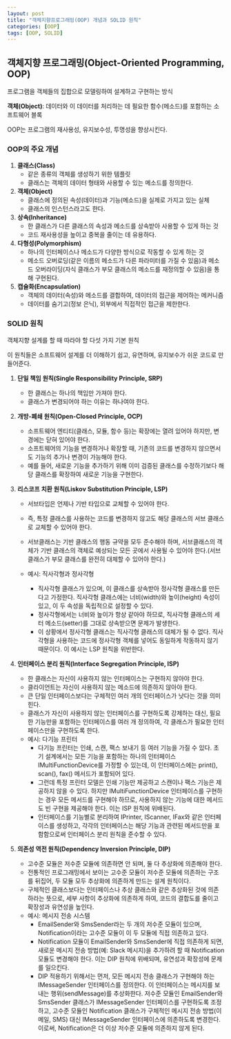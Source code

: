 ```yaml
---
layout: post
title: "객체지향프로그래밍(OOP) 개념과 SOLID 원칙"
categories: [OOP]
tags: [OOP, SOLID]
---
```


## **객체지향 프로그래밍(Object-Oriented Programming, OOP)**

프로그램을 객체들의 집합으로 모델링하여 설계하고 구현하는 방식

**객체(Object)**: 데이터와 이 데이터를 처리하는 데 필요한 함수(메소드)를 포함하는 소프트웨어 블록

OOP는 프로그램의 재사용성, 유지보수성, 투명성을 향상시킨다.

### **OOP의 주요 개념**

1. **클래스(Class)**
   - 같은 종류의 객체를 생성하기 위한 템플릿
   - 클래스는 객체의 데이터 형태와 사용할 수 있는 메소드를 정의한다.
2. **객체(Object)**
   - 클래스에 정의된 속성(데이터)과 기능(메소드)을 실제로 가지고 있는 실체
   - 클래스의 인스턴스라고도 한다.
3. **상속(Inheritance)**
   - 한 클래스가 다른 클래스의 속성과 메소드를 상속받아 사용할 수 있게 하는 것
   - 코드 재사용성을 높이고 중복을 줄이는 데 유용하다.
4. **다형성(Polymorphism)**
   - 하나의 인터페이스나 메소드가 다양한 방식으로 작동할 수 있게 하는 것
   - 메소드 오버로딩(같은 이름의 메소드가 다른 파라미터를 가질 수 있음)과 메소드 오버라이딩(자식 클래스가 부모 클래스의 메소드를 재정의할 수 있음)을 통해 구현된다.
5. **캡슐화(Encapsulation)**
   - 객체의 데이터(속성)와 메소드를 결합하여, 데이터의 접근을 제어하는 메커니즘
   - 데이터를 숨기고(정보 은닉), 외부에서 직접적인 접근을 제한한다.

### **SOLID 원칙**

객체지향 설계를 할 때 따라야 할 다섯 가지 기본 원칙

이 원칙들은 소프트웨어 설계를 더 이해하기 쉽고, 유연하며, 유지보수가 쉬운 코드로 만들어준다.

1. **단일 책임 원칙(Single Responsibility Principle, SRP)**

   - 한 클래스는 하나의 책임만 가져야 한다.
   - 클래스가 변경되어야 하는 이유는 하나여야 한다.

2. **개방-폐쇄 원칙(Open-Closed Principle, OCP)**

   - 소프트웨어 엔티티(클래스, 모듈, 함수 등)는 확장에는 열려 있어야 하지만, 변경에는 닫혀 있어야 한다.
   - 소프트웨어의 기능을 변경하거나 확장할 때, 기존의 코드를 변경하지 않으면서도 기능의 추가나 변경이 가능해야 한다.
   - 예를 들어, 새로운 기능을 추가하기 위해 이미 검증된 클래스를 수정하기보다 해당 클래스를 확장하여 새로운 기능을 구현한다.

3. **리스코프 치환 원칙(Liskov Substitution Principle, LSP)**

   - 서브타입은 언제나 기반 타입으로 교체할 수 있어야 한다.
   - 즉, 특정 클래스를 사용하는 코드를 변경하지 않고도 해당 클래스의 서브 클래스로 교체할 수 있어야 한다.
   - 서브클래스는 기반 클래스의 행동 규약을 모두 준수해야 하며, 서브클래스의 객체가 기반 클래스의 객체로 예상되는 모든 곳에서 사용될 수 있어야 한다.(서브클래스가 부모 클래스를 완전히 대체할 수 있어야 한다.)

   - 예시: 직사각형과 정사각형
     - 직사각형 클래스가 있으며, 이 클래스를 상속받아 정사각형 클래스를 만든다고 가정한다. 직사각형 클래스에는 너비(width)와 높이(height) 속성이 있고, 이 두 속성을 독립적으로 설정할 수 있다.
     - 정사각형에서는 너비와 높이가 항상 같아야 하므로, 직사각형 클래스의 세터 메소드(setter)를 그대로 상속받으면 문제가 발생한다.
     - 이 상황에서 정사각형 클래스는 직사각형 클래스의 대체가 될 수 없다. 직사각형을 사용하는 코드에 정사각형 객체를 넣어도 동일하게 작동하지 않기 때문이다. 이 예시는 LSP 원칙을 위반한다.

4. **인터페이스 분리 원칙(Interface Segregation Principle, ISP)**

   - 한 클래스는 자신이 사용하지 않는 인터페이스는 구현하지 않아야 한다.
   - 클라이언트는 자신이 사용하지 않는 메소드에 의존하지 않아야 한다.
   - 큰 단일 인터페이스보다는 구체적인 여러 개의 인터페이스가 낫다는 것을 의미힌다.
   - 클래스가 자신이 사용하지 않는 인터페이스를 구현하도록 강제하는 대신, 필요한 기능만을 포함하는 인터페이스를 여러 개 정의하여, 각 클래스가 필요한 인터페이스만을 구현하도록 한다.
   - 예시: 다기능 프린터
     - 다기능 프린터는 인쇄, 스캔, 팩스 보내기 등 여러 기능을 가질 수 있다. 초기 설계에서는 모든 기능을 포함하는 하나의 인터페이스 IMultiFunctionDevice를 가정할 수 있는데, 이 인터페이스에는 print(), scan(), fax() 메서드가 포함되어 있다.
     - 그런데 특정 프린터 모델은 인쇄 기능만 제공하고 스캔이나 팩스 기능은 제공하지 않을 수 있다. 하지만 IMultiFunctionDevice 인터페이스를 구현하는 경우 모든 메서드를 구현해야 하므로, 사용하지 않는 기능에 대한 메서드도 빈 구현을 제공해야 한다. 이는 ISP 원칙에 위배된다.
     - 인터페이스를 기능별로 분리하여 IPrinter, IScanner, IFax와 같은 인터페이스를 생성하고, 각각의 인터페이스는 해당 기능과 관련된 메서드만을 포함함으로써 인터페이스 분리 원칙을 준수할 수 있다.

5. **의존성 역전 원칙(Dependency Inversion Principle, DIP)**

   - 고수준 모듈은 저수준 모듈에 의존하면 안 되며, 둘 다 추상화에 의존해야 한다.
   - 전통적인 프로그래밍에서 보이는 고수준 모듈이 저수준 모듈에 의존하는 구조를 뒤집어, 두 모듈 모두 추상화에 의존하게 만드는 설계 원칙이다.
   - 구체적인 클래스보다는 인터페이스나 추상 클래스와 같은 추상화된 것에 의존하라는 뜻으로, 세부 사항이 추상화에 의존하게 하여, 코드의 결합도를 줄이고 확장성과 유연성을 높인다.
   - 예시: 메시지 전송 시스템
     - EmailSender와 SmsSender라는 두 개의 저수준 모듈이 있으며, Notification이라는 고수준 모듈이 이 두 모듈에 직접 의존하고 있다.
     - Notification 모듈이 EmailSender와 SmsSender에 직접 의존하게 되면, 새로운 메시지 전송 방법(예: Slack 메시지)을 추가하려 할 때 Notification 모듈도 변경해야 한다. 이는 DIP 원칙에 위배되며, 유연성과 확장성에 문제를 일으킨다.
     - DIP 적용하기 위해서는 먼저, 모든 메시지 전송 클래스가 구현해야 하는 IMessageSender 인터페이스를 정의한다. 이 인터페이스는 메시지를 보내는 행위(sendMessage)를 추상화한다. 저수준 모듈인 EmailSender와 SmsSender 클래스가 IMessageSender 인터페이스를 구현하도록 조정하고, 고수준 모듈인 Notification 클래스가 구체적인 메시지 전송 방법(이메일, SMS) 대신 IMessageSender 인터페이스에 의존하도록 변경한다. 이로써, Notification은 더 이상 저수준 모듈에 의존하지 않게 된다.
